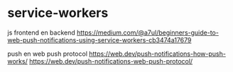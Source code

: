 # service-workers
js frontend en backend
https://medium.com/@a7ul/beginners-guide-to-web-push-notifications-using-service-workers-cb3474a17679

push en web push protocol
https://web.dev/push-notifications-how-push-works/
https://web.dev/push-notifications-web-push-protocol/
